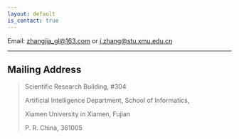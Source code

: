 ```yaml
---
layout: default
is_contact: true
---
```


Email: [zhangjia_gl@163.com](mailto:zhangjia_gl@163.com) or [j.zhang@stu.xmu.edu.cn](mailto:j.zhang@stu.xmu.edu.cn)

---

## Mailing Address

>Scientific Research Building, #304
>
>Artificial Intelligence Department, School of Informatics,
>
>Xiamen University in Xiamen, Fujian
>
>P. R. China, 361005 

